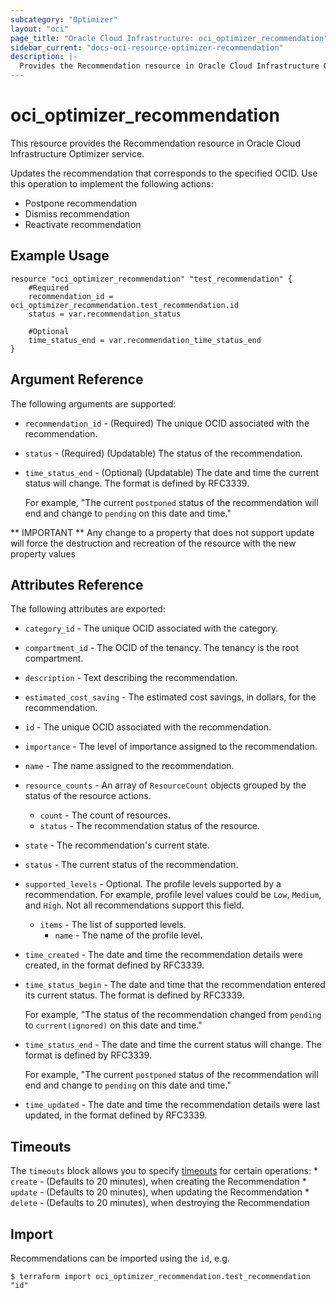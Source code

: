 ```yaml
---
subcategory: "Optimizer"
layout: "oci"
page_title: "Oracle Cloud Infrastructure: oci_optimizer_recommendation"
sidebar_current: "docs-oci-resource-optimizer-recommendation"
description: |-
  Provides the Recommendation resource in Oracle Cloud Infrastructure Optimizer service
---
```


# oci_optimizer_recommendation
This resource provides the Recommendation resource in Oracle Cloud Infrastructure Optimizer service.

Updates the recommendation that corresponds to the specified OCID.
Use this operation to implement the following actions:

  * Postpone recommendation
  * Dismiss recommendation
  * Reactivate recommendation


## Example Usage

```hcl
resource "oci_optimizer_recommendation" "test_recommendation" {
	#Required
	recommendation_id = oci_optimizer_recommendation.test_recommendation.id
	status = var.recommendation_status

	#Optional
	time_status_end = var.recommendation_time_status_end
}
```

## Argument Reference

The following arguments are supported:

* `recommendation_id` - (Required) The unique OCID associated with the recommendation.
* `status` - (Required) (Updatable) The status of the recommendation.
* `time_status_end` - (Optional) (Updatable) The date and time the current status will change. The format is defined by RFC3339.

	For example, "The current `postponed` status of the recommendation will end and change to `pending` on this date and time." 


** IMPORTANT **
Any change to a property that does not support update will force the destruction and recreation of the resource with the new property values

## Attributes Reference

The following attributes are exported:

* `category_id` - The unique OCID associated with the category.
* `compartment_id` - The OCID of the tenancy. The tenancy is the root compartment.
* `description` - Text describing the recommendation.
* `estimated_cost_saving` - The estimated cost savings, in dollars, for the recommendation.
* `id` - The unique OCID associated with the recommendation.
* `importance` - The level of importance assigned to the recommendation.
* `name` - The name assigned to the recommendation.
* `resource_counts` - An array of `ResourceCount` objects grouped by the status of the resource actions.
	* `count` - The count of resources.
	* `status` - The recommendation status of the resource.
* `state` - The recommendation's current state.
* `status` - The current status of the recommendation.
* `supported_levels` - Optional. The profile levels supported by a recommendation. For example, profile level values could be `Low`, `Medium`, and `High`. Not all recommendations support this field. 
	* `items` - The list of supported levels.
		* `name` - The name of the profile level.
* `time_created` - The date and time the recommendation details were created, in the format defined by RFC3339.
* `time_status_begin` - The date and time that the recommendation entered its current status. The format is defined by RFC3339.

	For example, "The status of the recommendation changed from `pending` to `current(ignored)` on this date and time." 
* `time_status_end` - The date and time the current status will change. The format is defined by RFC3339.

	For example, "The current `postponed` status of the recommendation will end and change to `pending` on this date and time." 
* `time_updated` - The date and time the recommendation details were last updated, in the format defined by RFC3339.

## Timeouts

The `timeouts` block allows you to specify [timeouts](https://registry.terraform.io/providers/hashicorp/oci/latest/docs/guides/changing_timeouts) for certain operations:
	* `create` - (Defaults to 20 minutes), when creating the Recommendation
	* `update` - (Defaults to 20 minutes), when updating the Recommendation
	* `delete` - (Defaults to 20 minutes), when destroying the Recommendation


## Import

Recommendations can be imported using the `id`, e.g.

```
$ terraform import oci_optimizer_recommendation.test_recommendation "id"
```

